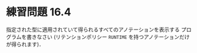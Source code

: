 # 練習問題 16.4
指定された型に適用されていて得られるすべてのアノテーションを表示する
プログラムを書きなさい (リテンションポリシー `RUNTIME` を持つアノテーションだけが得られます)．
